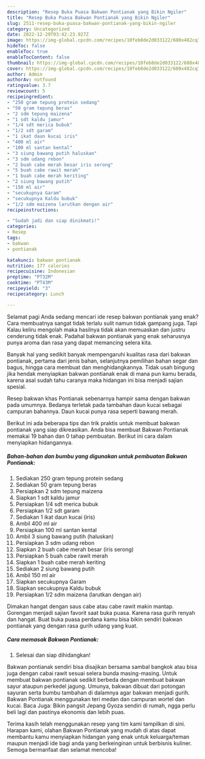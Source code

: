 ```yaml
---
description: "Resep Buka Puasa Bakwan Pontianak yang Bikin Ngiler"
title: "Resep Buka Puasa Bakwan Pontianak yang Bikin Ngiler"
slug: 2511-resep-buka-puasa-bakwan-pontianak-yang-bikin-ngiler
category: Uncategorized
date: 2022-12-29T03:42:23.927Z
image: https://img-global.cpcdn.com/recipes/10feb8de2d033122/680x482cq70/bakwan-pontianak-foto-resep-utama.jpg
hideToc: false
enableToc: true
enableTocContent: false
thumbnail: https://img-global.cpcdn.com/recipes/10feb8de2d033122/680x482cq70/bakwan-pontianak-foto-resep-utama.jpg
cover: https://img-global.cpcdn.com/recipes/10feb8de2d033122/680x482cq70/bakwan-pontianak-foto-resep-utama.jpg
author: Admin
authorAv: notfound
ratingvalue: 3.7
reviewcount: 5
recipeingredient:
- "250 gram tepung protein sedang"
- "50 gram tepung beras"
- "2 sdm tepung maizena"
- "1 sdt kaldu jamur"
- "1/4 sdt merica bubuk"
- "1/2 sdt garam"
- "1 ikat daun kucai iris"
- "400 ml air"
- "100 ml santan kental"
- "3 siung bawang putih haluskan"
- "3 sdm udang rebon"
- "2 buah cabe merah besar iris serong"
- "5 buah cabe rawit merah"
- "1 buah cabe merah keriting"
- "2 siung bawang putih"
- "150 ml air"
- "secukupnya Garam"
- "secukupnya Kaldu bubuk"
- "1/2 sdm maizena larutkan dengan air"
recipeinstructions:

- "Sudah jadi dan siap dinikmati!"
categories:
- Resep
tags:
- bakwan
- pontianak

katakunci: bakwan pontianak 
nutrition: 177 calories
recipecuisine: Indonesian
preptime: "PT32M"
cooktime: "PT43M"
recipeyield: "3"
recipecategory: Lunch

---
```



Selamat pagi Anda sedang mencari ide resep bakwan pontianak yang enak? Cara membuatnya sangat tidak terlalu sulit namun tidak gampang juga. Tapi Kalau keliru mengolah maka hasilnya tidak akan memuaskan dan justru cenderung tidak enak. Padahal bakwan pontianak yang enak seharusnya punya aroma dan rasa yang dapat memancing selera kita.


Banyak hal yang sedikit banyak mempengaruhi kualitas rasa dari bakwan pontianak, pertama dari jenis bahan, selanjutnya pemilihan bahan segar dan bagus, hingga cara membuat dan menghidangkannya. Tidak usah bingung jika hendak menyiapkan bakwan pontianak enak di mana pun kamu berada, karena asal sudah tahu caranya maka hidangan ini bisa menjadi sajian spesial.

Resep bakwan khas Pontianak sebenarnya hampir sama dengan bakwan pada umumnya. Bedanya terletak pada tambahan daun kucai sebagai campuran bahannya. Daun kucai punya rasa seperti bawang merah.


Berikut ini ada beberapa tips dan trik praktis untuk membuat bakwan pontianak yang siap dikreasikan. Anda bisa membuat Bakwan Pontianak memakai 19 bahan dan 0 tahap pembuatan. Berikut ini cara dalam menyiapkan hidangannya.

<!--inarticleads1-->

##### Bahan-bahan dan bumbu yang digunakan untuk pembuatan Bakwan Pontianak:

1. Sediakan 250 gram tepung protein sedang
1. Sediakan 50 gram tepung beras
1. Persiapkan 2 sdm tepung maizena
1. Siapkan 1 sdt kaldu jamur
1. Persiapkan 1/4 sdt merica bubuk
1. Persiapkan 1/2 sdt garam
1. Sediakan 1 ikat daun kucai (iris)
1. Ambil 400 ml air
1. Persiapkan 100 ml santan kental
1. Ambil 3 siung bawang putih (haluskan)
1. Persiapkan 3 sdm udang rebon
1. Siapkan 2 buah cabe merah besar (iris serong)
1. Persiapkan 5 buah cabe rawit merah
1. Siapkan 1 buah cabe merah keriting
1. Sediakan 2 siung bawang putih
1. Ambil 150 ml air
1. Siapkan secukupnya Garam
1. Siapkan secukupnya Kaldu bubuk
1. Persiapkan 1/2 sdm maizena (larutkan dengan air)


Dimakan hangat dengan saus cabe atau cabe rawit makin mantap. Gorengan menjadi sajian favorit saat buka puasa. Karena rasa gurih renyah dan hangat. Buat buka puasa perdana kamu bisa bikin sendiri bakwan pontianak yang dengan rasa gurih udang yang kuat. 

<!--inarticleads2-->

##### Cara memasak Bakwan Pontianak:


1. Selesai dan siap dihidangkan!

Bakwan pontianak sendiri bisa disajikan bersama sambal bangkok atau bisa juga dengan cabai rawit sesuai selera bunda masing-masing. Untuk membuat bakwan pontianak sedikit berbeda dengan membuat bakwan sayur ataupun perkedel jagung. Umunya, bakwan dibuat dari potongan sayuran serta bumbu tambahan di dalamnya agar bakwan menjadi gurih. Bakwan Pontianak menggunakan teri medan dan campuran wortel dan kucai. Baca Juga: Bikin pangsit Jepang Gyoza sendiri di rumah, ngga perlu beli lagi dan pastinya ekonomis dan lebih puas. 

Terima kasih telah menggunakan resep yang tim kami tampilkan di sini. Harapan kami, olahan Bakwan Pontianak yang mudah di atas dapat membantu kamu menyiapkan hidangan yang enak untuk keluarga/teman maupun menjadi ide bagi anda yang berkeinginan untuk berbisnis kuliner. Semoga bermanfaat dan selamat mencoba!
